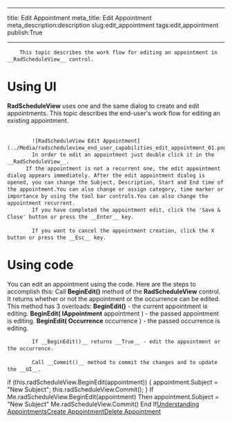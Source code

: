 ___
title: Edit Appointment
meta_title: Edit Appointment
meta_description:description
slug:edit_appointment
tags:edit,appointment
publish:True
___



        This topic describes the work flow for editing an appointment in __RadScheduleView__ control.
      

# Using UI

__RadScheduleView__ uses one and the same dialog to create and edit appointments. This topic describes the end-user's work flow for editing an existing appointment.
        


               
            ![RadScheduleView Edit Appointment](../Media/radscheduleview_end_user_capabilities_edit_appointment_01.png)
            In order to edit an appointment just double click it in the __RadScheduleView__.
          If the appointment is not a recurrent one, the edit appointment dialog appears immediately. After the edit appointment dialog is opened, you can change the Subject, Description, Start and End time of the appointment.You can also change or assign category, time marker or importance by using the tool bar controls.You can also change the appointment recurrent.
            If you have completed the appointment edit, click the 'Save & Close' button or press the __Enter__ key.
          
            If you want to cancel the appointment creation, click the X button or press the __Esc__ key.
          

# Using code

You can edit an appointment using the code. Here are the steps to accomplish this:
            Call __BeginEdit()__ method of the __RadScheduleView__ control. It returns whether or not  the appointment or the occurrence can be edited. This method has 3 overloads:
          __BeginEdit()__ - the current appointment is editing.
            __BeginEdit( IAppointment__ appointment ) - the passed appointment is editing.
            __BeginEdit( Occurrence__ occurrence ) - the passed occurrence is editing.
            
            If __BeginEdit()__ returns __True__ - edit the appointment or the occurrence.
          
            Call __Commit()__ method to commit the changes and to update the __UI__.
          
if (this.radScheduleView.BeginEdit(appointment))
{
    appointment.Subject = "New Subject";
    this.radScheduleView.Commit();
}
If Me.radScheduleView.BeginEdit(appointment) Then
 appointment.Subject = "New Subject"
 Me.radScheduleView.Commit()
End If[Understanding Appointments](http://radscheduleview-getting-started-add-edit-delete-appointment.md)[Create Appointment](http://radscheduleview-end-user-capabilities-create-appointment.md)[Delete Appointment](http://radscheduleview-end-user-capabilities-delete-appointment.md)
